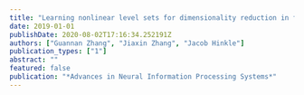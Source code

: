 ```yaml
---
title: "Learning nonlinear level sets for dimensionality reduction in function approximation"
date: 2019-01-01
publishDate: 2020-08-02T17:16:34.252191Z
authors: ["Guannan Zhang", "Jiaxin Zhang", "Jacob Hinkle"]
publication_types: ["1"]
abstract: ""
featured: false
publication: "*Advances in Neural Information Processing Systems*"
---
```


